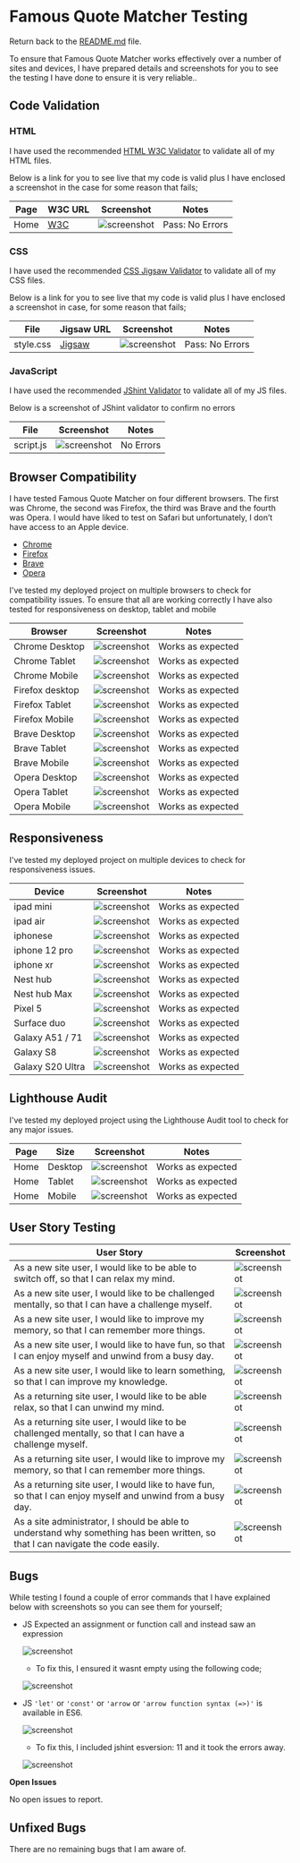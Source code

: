 # Famous Quote Matcher Testing


Return back to the [README.md](README.md) file.


To ensure that Famous Quote Matcher works effectively over a number of sites and devices, I have prepared details and screenshots for you to see the testing I have done to ensure it is very reliable..




## Code Validation




### HTML


I have used the recommended [HTML W3C Validator](https://validator.w3.org) to validate all of my HTML files.




Below is a link for you to see live that my code is valid plus I have enclosed a screenshot in the case for some reason that fails;




| Page | W3C URL | Screenshot | Notes |
| --- | --- | --- | --- |
| Home | [W3C](https://validator.w3.org/nu/?doc=https%3A%2F%2FPimmz.github.io%2FProject-2%2Findex.html) | ![screenshot](documentation/testing/testing-images/w3validator-html.png) | Pass: No Errors |




### CSS


I have used the recommended [CSS Jigsaw Validator](https://jigsaw.w3.org/css-validator) to validate all of my CSS files.


Below is a link for you to see live that my code is valid plus I have enclosed a screenshot in case, for some reason that fails;




| File | Jigsaw URL | Screenshot | Notes |
| --- | --- | --- | --- |
| style.css | [Jigsaw](https://jigsaw.w3.org/css-validator/validator?uri=https%3A%2F%2FPimmz.github.io%2FProject-2) | ![screenshot](documentation/testing/testing-images/w3validator-css.png) | Pass: No Errors |




### JavaScript


I have used the recommended [JShint Validator](https://jshint.com) to validate all of my JS files.


Below is a screenshot of JShint validator to confirm no errors


| File | Screenshot | Notes |
| --- | --- | --- |
| script.js | ![screenshot](documentation/testing/testing-images/jshint.png) | No Errors |






## Browser Compatibility


I have tested Famous Quote Matcher on four different browsers. The first was Chrome, the second was Firefox, the third was Brave and the fourth was Opera. I would have liked to test on Safari but unfortunately, I don’t have access to an Apple device.


- [Chrome](https://www.google.com/chrome)
- [Firefox](https://www.mozilla.org/firefox)
- [Brave](https://brave.com/download)
- [Opera](https://www.opera.com/download)




I've tested my deployed project on multiple browsers to check for compatibility issues. To ensure that all are working correctly I have also tested for responsiveness on desktop, tablet and mobile


| Browser | Screenshot | Notes |
| --- | --- | --- |
| Chrome Desktop | ![screenshot](documentation/testing/testing-images/chrome-desktop.jpg) | Works as expected |
| Chrome Tablet| ![screenshot](documentation/testing/testing-images/chrome-tablet.jpg) | Works as expected |
| Chrome Mobile| ![screenshot](documentation/testing/testing-images/chrome-mobile.jpg) | Works as expected |
| Firefox desktop| ![screenshot](documentation/testing/testing-images/Firefox.jpg) | Works as expected |
| Firefox Tablet| ![screenshot](documentation/testing/testing-images/firefox-tablet.png) | Works as expected |
| Firefox Mobile| ![screenshot](documentation/testing/testing-images/firefox-mobile.jpg) | Works as expected |
| Brave Desktop| ![screenshot](documentation/testing/testing-images/brave-desktop.jpg) | Works as expected |
| Brave Tablet| ![screenshot](documentation/testing/testing-images/brave-tablet.jpg) | Works as expected |
| Brave Mobile|![screenshot](documentation/testing/testing-images/brave-mobile.jpg) | Works as expected |
| Opera Desktop| ![screenshot](documentation/testing/testing-images/opera-desktop.jpg) | Works as expected |
| Opera Tablet| ![screenshot](documentation/testing/testing-images/opera-tablet.jpg) | Works as expected |
| Opera Mobile| ![screenshot](documentation/testing/testing-images/opera-mobile.jpg) | Works as expected |








## Responsiveness




I've tested my deployed project on multiple devices to check for responsiveness issues.


| Device | Screenshot | Notes |
| --- | --- | --- |
| ipad mini | ![screenshot](documentation/testing/testing-images/ipad-mini.jpg) | Works as expected |
| ipad air | ![screenshot](documentation/testing/testing-images/ipad-air.jpg) | Works as expected |
| iphonese | ![screenshot](documentation/testing/testing-images/iphone-se.jpg)| Works as expected |
| iphone 12 pro | ![screenshot](documentation/testing/testing-images/iphone12pro.jpg) | Works as expected |
| iphone xr | ![screenshot](documentation/testing/testing-images/iphone-xr.jpg) | Works as expected |
| Nest hub| ![screenshot](documentation/testing/testing-images/nest-hub.jpg) | Works as expected |
| Nest hub Max| ![screenshot](documentation/testing/testing-images/nest-hub-max.jpg) | Works as expected |
| Pixel 5 | ![screenshot](documentation/testing/testing-images/pixel-5.jpg) | Works as expected |
| Surface duo | ![screenshot](documentation/testing/testing-images/surface-duo.png) | Works as expected |
| Galaxy A51 / 71 | ![screenshot](documentation/testing/testing-images/a51.jpg) | Works as expected |
| Galaxy S8 | ![screenshot](documentation/testing/testing-images/s8.jpg) | Works as expected |
| Galaxy S20 Ultra | ![screenshot](documentation/testing/testing-images/s20.png) | Works as expected |




## Lighthouse Audit




I've tested my deployed project using the Lighthouse Audit tool to check for any major issues.


| Page | Size | Screenshot | Notes |
| --- | --- | --- | --- |
| Home | Desktop | ![screenshot](documentation/testing/testing-images/lighthouse-desktop.png) | Works as expected |
| Home | Tablet | ![screenshot](documentation/testing/testing-images/lighthouse-tablet.png) | Works as expected |
| Home | Mobile | ![screenshot](documentation/testing/testing-images/lighthouse-mobile.png) | Works as expected |




## User Story Testing






| User Story | Screenshot |
| --- | --- |
| As a new site user, I would like to be able to switch off, so that I can relax my mind. | ![screenshot](documentation/testing/title-feature.png) |
| As a new site user, I would like to be challenged mentally, so that I can have a challenge myself. | ![screenshot](documentation/testing/timer-feature.png) |
| As a new site user, I would like to improve my memory, so that I can remember more things.| ![screenshot](documentation/testing/quote-card-feature.jpg) |
| As a new site user, I would like to have fun, so that I can enjoy myself and unwind from a busy day.| ![screenshot](documentation/testing/quote-card-feature.jpg) |
| As a new site user, I would like to learn something, so that I can improve my knowledge.| ![screenshot](documentation/testing/quote-card-feature.jpg) |
| As a returning site user, I would like to be able relax, so that I can unwind my mind. | ![screenshot](documentation/testing/quote-card-feature.jpg) |
| As a returning site user, I would like to be challenged mentally, so that I can have a challenge myself. | ![screenshot](documentation/testing/leaderboard-feature.png) |
| As a returning site user, I would like to improve my memory, so that I can remember more things. | ![screenshot](documentation/testing/quote-card-feature.jpg) |
| As a returning site user, I would like to have fun, so that I can enjoy myself and unwind from a busy day. | ![screenshot](documentation/testing/quote-card-feature.jpg) |
| As a site administrator, I should be able to understand why something has been written, so that I can navigate the code easily. | ![screenshot](documentation/testing/validator.jpg) |




## Bugs


While testing I found a couple of error commands that I have explained below with screenshots so you can see them for yourself;


- JS Expected an assignment or function call and instead saw an expression


   ![screenshot](documentation/testing/testing-images/error.png)


   - To fix this, I ensured it wasnt empty using the following code;


   ![screenshot](documentation/testing/testing-images/error-fix.png)


- JS `'let'` or `'const'` or `'arrow` or `'arrow function syntax (=>)'` is available in ES6.


   ![screenshot](documentation/testing/testing-images/error1.png)


   - To fix this, I included jshint esversion: 11 and it took the errors away.


   ![screenshot](documentation/testing/testing-images/error-fix1.png)






**Open Issues**


No open issues to report.


## Unfixed Bugs




There are no remaining bugs that I am aware of.



